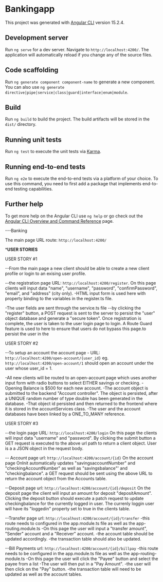 # Bankingapp

This project was generated with [Angular CLI](https://github.com/angular/angular-cli) version 15.2.4.

## Development server

Run `ng serve` for a dev server. Navigate to `http://localhost:4200/`. The application will automatically reload if you change any of the source files.

## Code scaffolding

Run `ng generate component component-name` to generate a new component. You can also use `ng generate directive|pipe|service|class|guard|interface|enum|module`.

## Build

Run `ng build` to build the project. The build artifacts will be stored in the `dist/` directory.

## Running unit tests

Run `ng test` to execute the unit tests via [Karma](https://karma-runner.github.io).

## Running end-to-end tests

Run `ng e2e` to execute the end-to-end tests via a platform of your choice. To use this command, you need to first add a package that implements end-to-end testing capabilities.

## Further help

To get more help on the Angular CLI use `ng help` or go check out the [Angular CLI Overview and Command Reference](https://angular.io/cli) page.


---Banking

The main page URL route: `http://localhost:4200/`

***USER STORIES**

USER STORY #1

--From the main page a new client should be able to create a new client profile or login to an exising user profile.


--the registration page URL: `http://localhost:4200/register`. On this page clients will input data "name", "username", "password", "confirmPassword", "email", and "address" (city only).
-HTML input form is used here with property binding to the variables in the register.ts file.

-The user fields are sent through the service.ts file --by clicking the "register" button, a POST request is sent to the server to persist the "user" object database and generate a "secure token". Once registration is complete, the user is taken to the user login page to login. A Route Guard feature is used to here to ensure that users do not bypass this page.to persist the user in the 



USER STORY #2

--To setup an account the account page - URL: `http://localhost:4200/open-account/{user_id}` eg. `http://localhost:4200/open-account/1` should open an account under the user whose user_id = 1.

-All new clients will be routed to an open-account page which uses another input form with radio buttons to select EITHER savings or checking.
-Opening Balance is $500 for each new account.
-The account object is submitted to the backend "Account controller". The object is persisted, after a UNIQUE random number of type double has been generated in the database.
-That object id persisted and then returned to the frontend where it is stored in the accountServices class.
-The user and the account databases have been linked by a ONE_TO_MANY reference.


USER STORY #3

--the login page URL: `http://localhost:4200/login` On this page the clients will input data "username" and "password". By clicking the submit button a GET request is executed to the above url path to return a client object. User is a a JSON object in the request body.

-- Account page url: `http://localhost:4200/account/{id}` 
On the account page OnInit automatically updates "savingsaccountNumber" and "checkingAccountNumber" as well as "savingsbalance"' and "checkingbalance".
a GET request should be sent using the above URL to return the account object from the Accounts table.

--Deposit page url: `http://localhost:4200/account/{id}/deposit`
On the deposit page the client will input an amount for deposit "depositAmount". Clicking the deposit button should execute a patch request to update checkingbalance for the currently logged in user. The currenly loggin user will have its "loggedin" property set to true in the clients table.

--Transfer page url: `http://localhost:4200/account/{id}/transfer`
-this route needs to configured in the app.module.ts file as well as the app-routing.module.ts
-On this page the user will input a "transfer amount", "Sender" account and a "Receiver" account.
-the account table should be updated accordingly.
-the transaction table should also be updated.

--Bill Payments url: `http://localhost:4200/account/{id}/billpay`
-this route needs to be configured in the app.module.ts file as well as the app-routing-module.ts
-On this page the user will click the "Payee" button and select the payee from a list
-The user will then put in a "Pay Amount".
-the user will then click on the "Pay" button.
-the transaction table will need to be updated as well as the account tables.
